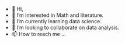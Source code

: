 - 👋 Hi, 
- 👀 I’m interested in Math and literature.
- 🌱 I’m currently learning data science.
- 💞️ I’m looking to collaborate on data analysis.
- 📫 How to reach me ...

<!---
xuan24325/xuan24325 is a ✨ special ✨ repository because its `README.md` (this file) appears on your GitHub profile.
You can click the Preview link to take a look at your changes.
--->
